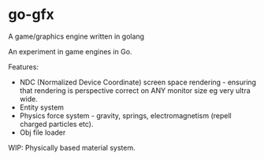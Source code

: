# go-gfx
A game/graphics engine written in golang

An experiment in game engines in Go.

Features:
* NDC (Normalized Device Coordinate) screen space rendering - ensuring that rendering is perspective correct on ANY monitor size eg very ultra wide.
* Entity system
* Physics force system - gravity, springs, electromagnetism (repell charged particles etc).
* Obj file loader

WIP: Physically based material system.
